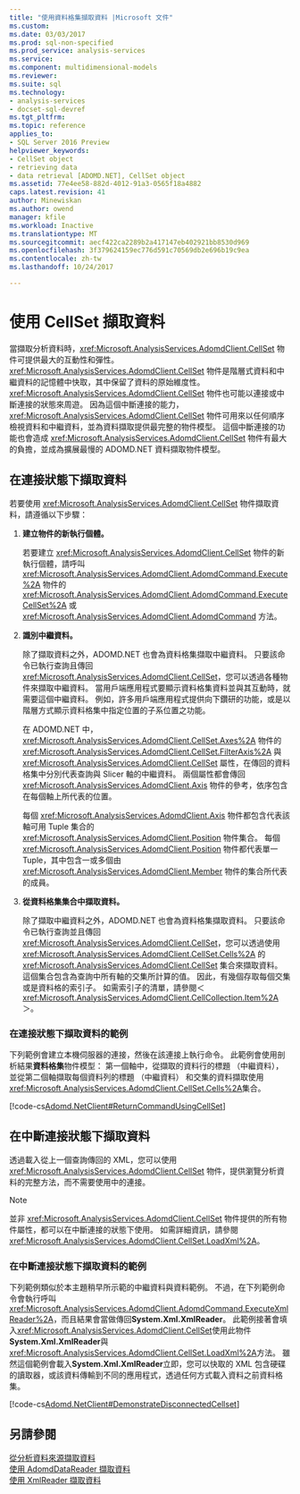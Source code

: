 ```yaml
---
title: "使用資料格集擷取資料 |Microsoft 文件"
ms.custom: 
ms.date: 03/03/2017
ms.prod: sql-non-specified
ms.prod_service: analysis-services
ms.service: 
ms.component: multidimensional-models
ms.reviewer: 
ms.suite: sql
ms.technology:
- analysis-services
- docset-sql-devref
ms.tgt_pltfrm: 
ms.topic: reference
applies_to:
- SQL Server 2016 Preview
helpviewer_keywords:
- CellSet object
- retrieving data
- data retrieval [ADOMD.NET], CellSet object
ms.assetid: 77e4ee58-882d-4012-91a3-0565f18a4882
caps.latest.revision: 41
author: Minewiskan
ms.author: owend
manager: kfile
ms.workload: Inactive
ms.translationtype: MT
ms.sourcegitcommit: aecf422ca2289b2a417147eb402921bb8530d969
ms.openlocfilehash: 3f379624159ec776d591c70569db2e696b19c9ea
ms.contentlocale: zh-tw
ms.lasthandoff: 10/24/2017

---
```

# <a name="retrieving-data-using-the-cellset"></a>使用 CellSet 擷取資料
  當擷取分析資料時，<xref:Microsoft.AnalysisServices.AdomdClient.CellSet> 物件可提供最大的互動性和彈性。 <xref:Microsoft.AnalysisServices.AdomdClient.CellSet> 物件是階層式資料和中繼資料的記憶體中快取，其中保留了資料的原始維度性。 <xref:Microsoft.AnalysisServices.AdomdClient.CellSet> 物件也可能以連接或中斷連接的狀態來周遊。 因為這個中斷連接的能力，<xref:Microsoft.AnalysisServices.AdomdClient.CellSet> 物件可用來以任何順序檢視資料和中繼資料，並為資料擷取提供最完整的物件模型。 這個中斷連接的功能也會造成 <xref:Microsoft.AnalysisServices.AdomdClient.CellSet> 物件有最大的負擔，並成為擴展最慢的 ADOMD.NET 資料擷取物件模型。  
  
## <a name="retrieving-data-in-a-connected-state"></a>在連接狀態下擷取資料  
 若要使用 <xref:Microsoft.AnalysisServices.AdomdClient.CellSet> 物件擷取資料，請遵循以下步驟：  
  
1.  **建立物件的新執行個體。**  
  
     若要建立 <xref:Microsoft.AnalysisServices.AdomdClient.CellSet> 物件的新執行個體，請呼叫 <xref:Microsoft.AnalysisServices.AdomdClient.AdomdCommand.Execute%2A> 物件的 <xref:Microsoft.AnalysisServices.AdomdClient.AdomdCommand.ExecuteCellSet%2A> 或 <xref:Microsoft.AnalysisServices.AdomdClient.AdomdCommand> 方法。  
  
2.  **識別中繼資料。**  
  
     除了擷取資料之外，ADOMD.NET 也會為資料格集擷取中繼資料。 只要該命令已執行查詢且傳回 <xref:Microsoft.AnalysisServices.AdomdClient.CellSet>，您可以透過各種物件來擷取中繼資料。 當用戶端應用程式要顯示資料格集資料並與其互動時，就需要這個中繼資料。 例如，許多用戶端應用程式提供向下鑽研的功能，或是以階層方式顯示資料格集中指定位置的子系位置之功能。  
  
     在 ADOMD.NET 中，<xref:Microsoft.AnalysisServices.AdomdClient.CellSet.Axes%2A> 物件的 <xref:Microsoft.AnalysisServices.AdomdClient.CellSet.FilterAxis%2A> 與 <xref:Microsoft.AnalysisServices.AdomdClient.CellSet> 屬性，在傳回的資料格集中分別代表查詢與 Slicer 軸的中繼資料。 兩個屬性都會傳回 <xref:Microsoft.AnalysisServices.AdomdClient.Axis> 物件的參考，依序包含在每個軸上所代表的位置。  
  
     每個 <xref:Microsoft.AnalysisServices.AdomdClient.Axis> 物件都包含代表該軸可用 Tuple 集合的 <xref:Microsoft.AnalysisServices.AdomdClient.Position> 物件集合。 每個 <xref:Microsoft.AnalysisServices.AdomdClient.Position> 物件都代表單一 Tuple，其中包含一或多個由 <xref:Microsoft.AnalysisServices.AdomdClient.Member> 物件的集合所代表的成員。  
  
3.  **從資料格集集合中擷取資料。**  
  
     除了擷取中繼資料之外，ADOMD.NET 也會為資料格集擷取資料。 只要該命令已執行查詢並且傳回 <xref:Microsoft.AnalysisServices.AdomdClient.CellSet>，您可以透過使用 <xref:Microsoft.AnalysisServices.AdomdClient.CellSet.Cells%2A> 的 <xref:Microsoft.AnalysisServices.AdomdClient.CellSet> 集合來擷取資料。 這個集合包含為查詢中所有軸的交集所計算的值。 因此，有幾個存取每個交集或是資料格的索引子。 如需索引子的清單，請參閱＜<xref:Microsoft.AnalysisServices.AdomdClient.CellCollection.Item%2A>＞。  
  
### <a name="example-of-retrieving-data-in-a-connected-state"></a>在連接狀態下擷取資料的範例  
 下列範例會建立本機伺服器的連接，然後在該連接上執行命令。 此範例會使用剖析結果**資料格集**物件模型： 第一個軸中，從擷取的資料行的標題 （中繼資料），並從第二個軸擷取每個資料列的標題 （中繼資料） 和交集的資料擷取使用<xref:Microsoft.AnalysisServices.AdomdClient.CellSet.Cells%2A>集合。  
  
 [!code-cs[Adomd.NetClient#ReturnCommandUsingCellSet](../../analysis-services/multidimensional-models-adomd-net-client/codesnippet/csharp/retrieving-data-using-th_0_1.cs)]  
  
## <a name="retrieving-data-in-a-disconnected-state"></a>在中斷連接狀態下擷取資料  
 透過載入從上一個查詢傳回的 XML，您可以使用 <xref:Microsoft.AnalysisServices.AdomdClient.CellSet> 物件，提供瀏覽分析資料的完整方法，而不需要使用中的連接。  
  
> [!NOTE]  
>  並非 <xref:Microsoft.AnalysisServices.AdomdClient.CellSet> 物件提供的所有物件屬性，都可以在中斷連接的狀態下使用。 如需詳細資訊，請參閱<xref:Microsoft.AnalysisServices.AdomdClient.CellSet.LoadXml%2A>。  
  
### <a name="example-of-retrieving-data-in-a-disconnected-state"></a>在中斷連接狀態下擷取資料的範例  
 下列範例類似於本主題稍早所示範的中繼資料與資料範例。 不過，在下列範例命令會執行呼叫<xref:Microsoft.AnalysisServices.AdomdClient.AdomdCommand.ExecuteXmlReader%2A>，而且結果會當做傳回**System.Xml.XmlReader**。 此範例接著會填入<xref:Microsoft.AnalysisServices.AdomdClient.CellSet>使用此物件**System.Xml.XmlReader**與<xref:Microsoft.AnalysisServices.AdomdClient.CellSet.LoadXml%2A>方法。 雖然這個範例會載入**System.Xml.XmlReader**立即，您可以快取的 XML 包含硬碟的讀取器，或該資料傳輸到不同的應用程式，透過任何方式載入資料之前資料格集。  
  
 [!code-cs[Adomd.NetClient#DemonstrateDisconnectedCellset](../../analysis-services/multidimensional-models-adomd-net-client/codesnippet/csharp/retrieving-data-using-th_0_2.cs)]  
  
## <a name="see-also"></a>另請參閱  
 [從分析資料來源擷取資料](../../analysis-services/multidimensional-models-adomd-net-client/retrieving-data-from-an-analytical-data-source.md)   
 [使用 AdomdDataReader 擷取資料](../../analysis-services/multidimensional-models-adomd-net-client/retrieving-data-using-the-adomddatareader.md)   
 [使用 XmlReader 擷取資料](../../analysis-services/multidimensional-models-adomd-net-client/retrieving-data-using-the-xmlreader.md)  
  
  

